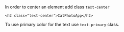 In order to center an element add class `text-center`

```
<h2 class="text-center">CatPhotoApp</h2>
```

To use primary color for the text use `text-primary` class.
